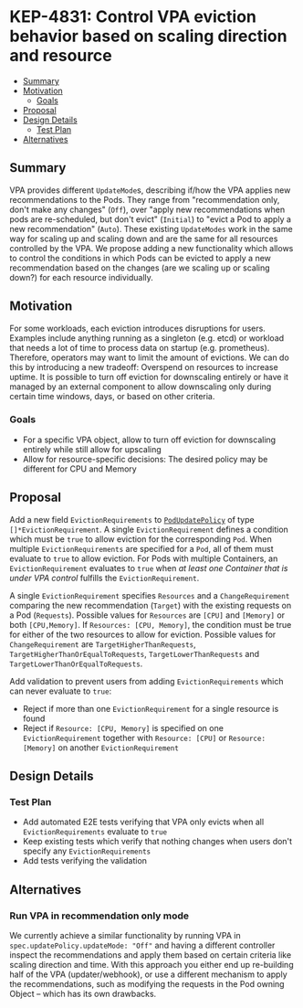 # KEP-4831: Control VPA eviction behavior based on scaling direction and resource

<!-- toc -->
- [Summary](#summary)
- [Motivation](#motivation)
   - [Goals](#goals)
- [Proposal](#proposal)
- [Design Details](#design-details)
   - [Test Plan](#test-plan)
- [Alternatives](#alternatives)
<!-- /toc -->

## Summary
VPA provides different `UpdateMode`s, describing if/how the VPA applies new recommendations to the Pods. They range from "recommendation only, don't make any changes" (`Off`), over "apply new recommendations when pods are re-scheduled, but don't evict" (`Initial`) to "evict a Pod to apply a new recommendation" (`Auto`). These existing `UpdateModes` work in the same way for scaling up and scaling down and are the same for all resources controlled by the VPA. We propose adding a new functionality which allows to control the conditions in which Pods can be evicted to apply a new recommendation based on the changes (are we scaling up or scaling down?) for each resource individually.

## Motivation
For some workloads, each eviction introduces disruptions for users. Examples include anything running as a singleton (e.g. etcd) or workload that needs a lot of time to process data on startup (e.g. prometheus). Therefore, operators may want to limit the amount of evictions. We can do this by introducing a new tradeoff: Overspend on resources to increase uptime. It is possible to turn off eviction for downscaling entirely or have it managed by an external component to allow downscaling only during certain time windows, days, or based on other criteria.

### Goals
* For a specific VPA object, allow to turn off eviction for downscaling entirely while still allow for upscaling
* Allow for resource-specific decisions: The desired policy may be different for CPU and Memory

## Proposal
Add a new field `EvictionRequirements` to [`PodUpdatePolicy`](https://github.com/kubernetes/autoscaler/blob/2f4385b72e304216cf745893747da45ef314898f/vertical-pod-autoscaler/pkg/apis/autoscaling.k8s.io/v1/types.go#L109) of type `[]*EvictionRequirement`. A single `EvictionRequirement` defines a condition which must be `true` to allow eviction for the corresponding `Pod`. When multiple `EvictionRequirements` are specified for a `Pod`, all of them must evaluate to `true` to allow eviction. For Pods with multiple Containers, an `EvictionRequirement` evaluates to `true` when _at least one Container that is under VPA control_ fulfills the  `EvictionRequirement`.

A single `EvictionRequirement` specifies `Resources` and a `ChangeRequirement` comparing the new recommendation (`Target`) with the existing requests on a Pod (`Requests`). Possible values for `Resources` are `[CPU]` and `[Memory]` or both `[CPU,Memory]`. If `Resources: [CPU, Memory]`, the condition must be true for either of the two resources to allow for eviction. Possible values for `ChangeRequirement` are `TargetHigherThanRequests`, `TargetHigherThanOrEqualToRequests`, `TargetLowerThanRequests` and `TargetLowerThanOrEqualToRequests`.

Add validation to prevent users from adding `EvictionRequirements` which can never evaluate to `true`:
* Reject if more than one `EvictionRequirement` for a single resource is found
* Reject if `Resource: [CPU, Memory]` is specified on one `EvictionRequirement` together with `Resource: [CPU]` or `Resource: [Memory]` on another `EvictionRequirement`

## Design Details
### Test Plan
* Add automated E2E tests verifying that VPA only evicts when all `EvictionRequirements` evaluate to `true`
* Keep existing tests which verify that nothing changes when users don't specify any `EvictionRequirements`
* Add tests verifying the validation

## Alternatives
### Run VPA in recommendation only mode
We currently achieve a similar functionality by running VPA in `spec.updatePolicy.updateMode: "Off"` and having a different controller inspect the recommendations and apply them based on certain criteria like scaling direction and time.
With this approach you either end up re-building half of the VPA (updater/webhook), or use a different mechanism to apply the recommendations, such as modifying the requests in the Pod owning Object – which has its own drawbacks.

